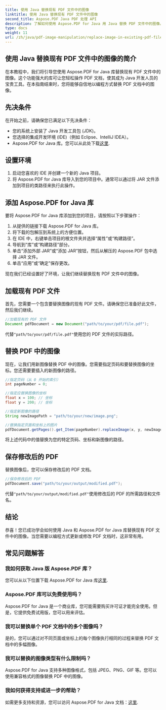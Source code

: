 ```yaml
---
title: 使用 Java 替换现有 PDF 文件中的图像
linktitle: 使用 Java 替换现有 PDF 文件中的图像
second_title: Aspose.PDF Java PDF 处理 API
description: 了解如何使用 Aspose.PDF for Java 用 Java 替换 PDF 文件中的图像。带有无缝图像替换代码示例的分步指南。
type: docs
weight: 11
url: /zh/java/pdf-image-manipulation/replace-image-in-existing-pdf-file-using-java/
---
```


## 使用 Java 替换现有 PDF 文件中的图像的简介

在本教程中，我们将引导您使用 Aspose.PDF for Java 库替换现有 PDF 文件中的图像。这个功能强大的库可让您轻松操作 PDF 文档，使其成为 Java 开发人员的宝贵工具。在本指南结束时，您将能够自信地以编程方式替换 PDF 文档中的图像。

## 先决条件

在开始之前，请确保您已满足以下先决条件：

- 您的系统上安装了 Java 开发工具包 (JDK)。
- 您选择的集成开发环境 (IDE)（例如 Eclipse、IntelliJ IDEA）。
-  Aspose.PDF for Java 库。您可以从此处下载[这里](https://releases.aspose.com/pdf/java/).

## 设置环境

1. 启动您喜欢的 IDE 并创建一个新的 Java 项目。
2. 将 Aspose.PDF for Java 库导入到您的项目中。通常可以通过将 JAR 文件添加到项目的类路径来执行此操作。

## 添加 Aspose.PDF for Java 库

要将 Aspose.PDF for Java 库添加到您的项目，请按照以下步骤操作：

1. 从提供的链接下载 Aspose.PDF for Java 库。
2. 将下载的包解压到系统上的方便位置。
3. 在 IDE 中，右键单击项目的根文件夹并选择“属性”或“构建路径”。
4. 导航到“库”或“构建路径”部分。
5. 单击“添加外部 JAR”或“添加 JAR”按钮，然后从解压的 Aspose.PDF 包中选择 JAR 文件。
6. 单击“应用”或“确定”保存更改。

现在我们已经设置好了环境，让我们继续替换现有 PDF 文件中的图像。

## 加载现有 PDF 文件

首先，您需要一个包含要替换图像的现有 PDF 文件。请确保您已准备好此文件，然后我们继续。

```java
//加载现有的 PDF 文件
Document pdfDocument = new Document("path/to/your/pdf/file.pdf");
```

代替`"path/to/your/pdf/file.pdf"`使用您的 PDF 文件的实际路径。

## 替换 PDF 中的图像

现在，让我们用新图像替换 PDF 中的图像。您需要指定页码和要替换图像的坐标。您还需要要插入的新图像的路径。

```java
//指定页码（从 0 开始的索引）
int pageNumber = 0;

//指定应替换图像的坐标
float x = 100; // 坐标
float y = 200; // 坐标

//指定新图像的路径
String newImagePath = "path/to/your/new/image.png";

//替换指定页面和坐标上的图片
pdfDocument.getPages().get_Item(pageNumber).replaceImage(x, y, newImagePath);
```

将上述代码中的值替换为您的特定页码、坐标和新图像的路径。

## 保存修改后的 PDF

替换图像后，您可以保存修改后的 PDF 文档。

```java
//保存修改后的 PDF
pdfDocument.save("path/to/your/output/modified.pdf");
```

代替`"path/to/your/output/modified.pdf"`使用修改后的 PDF 的所需路径和文件名。

## 结论

恭喜！您已成功学会如何使用 Java 和 Aspose.PDF for Java 库替换现有 PDF 文件中的图像。当您需要以编程方式更新或修改 PDF 文档时，这非常有用。

## 常见问题解答

### 我如何获取 Java 版 Aspose.PDF 库？

您可以从以下位置下载 Aspose.PDF for Java 库[这里](https://releases.aspose.com/pdf/java/).

### Aspose.PDF 库可以免费使用吗？

Aspose.PDF for Java 是一个商业库，您可能需要购买许可证才能完全使用。但是，它提供免费试用版，您可以用来评估。

### 我可以替换单个 PDF 文档中的多个图像吗？

是的，您可以通过对不同页面或坐标上的每个图像执行相同的过程来替换 PDF 文档中的多幅图像。

### 我可以替换的图像类型有什么限制吗？

Aspose.PDF for Java 支持多种图像格式，包括 JPEG、PNG、GIF 等。您可以使用兼容格式的图像替换 PDF 中的图像。

### 我如何获得支持或进一步的帮助？

如需更多支持和资源，您可以访问 Aspose.PDF for Java 文档：[这里](https://reference.aspose.com/pdf/java/).